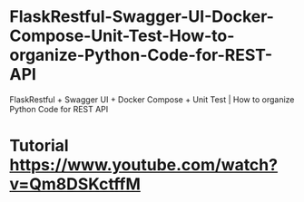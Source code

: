 # FlaskRestful-Swagger-UI-Docker-Compose-Unit-Test-How-to-organize-Python-Code-for-REST-API
FlaskRestful + Swagger UI + Docker Compose + Unit Test | How to organize Python Code for REST API


# Tutorial https://www.youtube.com/watch?v=Qm8DSKctffM
